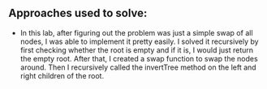 ## Approaches used to solve:
- In this lab, after figuring out the problem was just a simple swap of all nodes, I was able to implement it pretty easily. I solved it recursively by first checking whether the root is empty and if it is, I would just return the empty root. After that, I created a swap function to swap the nodes around. Then I recursively called the invertTree method on the left and right children of the root.
